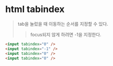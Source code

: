 # html tabindex

> tab을 눌렀을 때 이동하는 순서를 지정할 수 있다.
>
> > focus되지 않게 하려면 -1을 지정한다.

```html
<input tabindex="0" />
<input tabindex="-1" />
<input tabindex="0" />
<input tabindex="0" />
```
